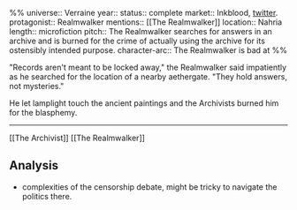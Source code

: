 %%
universe:: Verraine
year::
status:: complete
market:: Inkblood, [twitter](https://twitter.com/EleanorKonik/status/1403023896115306502). 
protagonist:: Realmwalker
mentions:: [[The Realmwalker]]
location:: Nahria
length:: microfiction
pitch:: The Realmwalker searches for answers in an archive and is burned for the crime of actually using the archive for its ostensibly intended purpose.
character-arc:: The Realmwalker is bad at 
%% 

"Records aren't meant to be locked away," the Realmwalker said impatiently as he searched for the location of a nearby aethergate. "They hold answers, not mysteries."

He let lamplight touch the ancient paintings and the Archivists burned him for the blasphemy.

* * * 

[[The Archivist]]
[[The Realmwalker]] 

## Analysis

* complexities of the censorship debate, might be tricky to navigate the politics there.